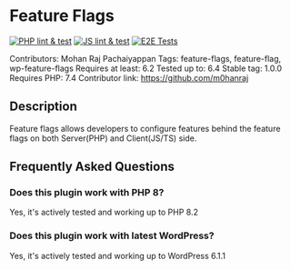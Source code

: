 # Feature Flags

[![PHP lint & test](https://github.com/codebtech/wp-feature-flags/actions/workflows/php.yml/badge.svg)](https://github.com/codebtech/wp-feature-flags/actions/workflows/php.yml)
[![JS lint & test](https://github.com/codebtech/wp-feature-flags/actions/workflows/js.yml/badge.svg)](https://github.com/codebtech/wp-feature-flags/actions/workflows/js.yml)
[![E2E Tests](https://github.com/codebtech/wp-feature-flags/actions/workflows/e2e.yml/badge.svg)](https://github.com/codebtech/wp-feature-flags/actions/workflows/e2e.yml)

Contributors: Mohan Raj Pachaiyappan
Tags: feature-flags, feature-flag, wp-feature-flags
Requires at least: 6.2
Tested up to: 6.4
Stable tag: 1.0.0
Requires PHP: 7.4
Contributor link: https://github.com/m0hanraj

## Description

Feature flags allows developers to configure features behind the feature flags on both Server(PHP) and Client(JS/TS) side.

## Frequently Asked Questions

### Does this plugin work with PHP 8?

Yes, it's actively tested and working up to PHP 8.2

### Does this plugin work with latest WordPress?

Yes, it's actively tested and working up to WordPress 6.1.1
